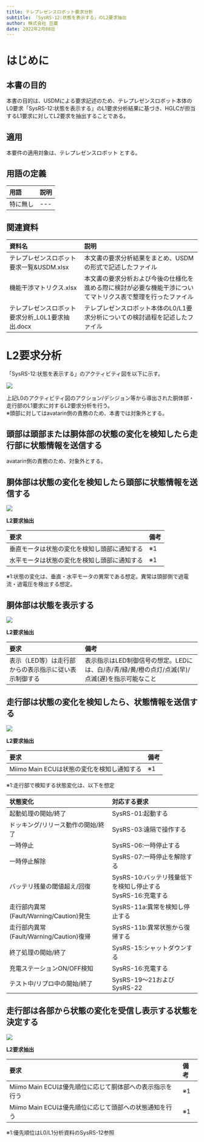 ```yaml
---
title: テレプレゼンスロボット要求分析
subtitle: 「SysRS-12:状態を表示する」のL2要求抽出
author: 株式会社 豆蔵
date: 2022年2月08日
---
```

<!-- ↑表紙ページのための情報 -->

<div style="page-break-before:always"></div>

# はじめに

## 本書の目的

本書の目的は、USDMによる要求記述のため、テレプレゼンスロボット本体のL0要求「SysRS-12:状態を表示する」のL1要求分析結果に基づき、HGLCが担当するL1要求に対してL2要求を抽出することである。

## 適用

本要件の適用対象は、テレプレゼンスロボット とする。

## 用語の定義

|用語|説明|
|:---|:---|
|特に無し|---|

## 関連資料

|資料名|説明|
|:---|:---|
|テレプレゼンスロボット要求一覧&USDM.xlsx|本文書の要求分析結果をまとめ、USDMの形式で記述したファイル|
|機能干渉マトリクス.xlsx|本文書の要求分析および今後の仕様化を進める際に検討が必要な機能干渉についてマトリクス表で整理を行ったファイル|
|テレプレゼンスロボット要求分析_L0L1要求抽出.docx|テレプレゼンスロボット本体のL0/L1要求分析についての検討過程を記述したファイル|


<div style="page-break-before:always"></div>

# L2要求分析

「SysRS-12:状態を表示する」のアクティビティ図を以下に示す。



![](.images/activity/display_status.png)

上記L0のアクティビティ図のアクション/デシジョン等から導出された胴体部・走行部のL1要求に対するL2要求分析を行う。  
※頭部に対してはavatarin側の責務のため、本書では対象外とする。

<div style="page-break-before:always"></div>

## 頭部は頭部または胴体部の状態の変化を検知したら走行部に状態情報を送信する

avatarin側の責務のため、対象外とする。

<div style="page-break-before:always"></div>

## 胴体部は状態の変化を検知したら頭部に状態情報を送信する

![](.images/activity/display_status/body-act01.png)

**L2要求抽出**

|要求|備考|
|:---|:---|
|垂直モータは状態の変化を検知し頭部に通知する|※1|
|水平モータは状態の変化を検知し頭部に通知する|※1|

※1:状態の変化は、垂直・水平モータの異常である想定。異常は頭部側で過電流・過電圧を検出する想定。

<div style="page-break-before:always"></div>

## 胴体部は状態を表示する

![](.images/activity/display_status/body-act02.png)

**L2要求抽出**

|要求|備考|
|:---|:---|
|表示（LED等）は走行部からの表示指示に従い表示制御する|表示指示はLED制御信号の想定。LEDには、白/赤/青/緑/黄/橙の点灯/点滅(早)/点滅(遅)を指示可能なこと|

<div style="page-break-before:always"></div>

## 走行部は状態の変化を検知したら、状態情報を送信する

![](.images/activity/display_status/act01.png)


**L2要求抽出**

|要求|備考|
|:---|:---|
|Miimo Main ECUは状態の変化を検知し通知する|※1|
※1:走行部で検知する状態変化は、以下を想定  

|状態変化|対応する要求|
|:---|:---|
|起動処理の開始/終了|SysRS-01:起動する|
|ドッキング/リリース動作の開始/終了|SysRS-03:遠隔で操作する|
|一時停止|SysRS-06:一時停止する|
|一時停止解除|SysRS-07:一時停止を解除する|
|バッテリ残量の閾値超え/回復|SysRS-10:バッテリ残量低下を検知し停止する<br/>SysRS-16:充電する|
|走行部内異常(Fault/Warning/Caution)発生|SysRS-11a:異常を検知し停止する|
|走行部内異常(Fault/Warning/Caution)復帰|SysRS-11b:異常状態から復帰する|
|終了処理の開始/終了|SysRS-15:シャットダウンする|
|充電ステーションON/OFF検知|SysRS-16:充電する|
|テスト中/リプロ中の開始/終了|SysRS-19～21およびSysRS-22|

<div style="page-break-before:always"></div>

## 走行部は各部から状態の変化を受信し表示する状態を決定する

![](.images/activity/display_status/act02.png)


**L2要求抽出**

|要求|備考|
|:---|:---|
|Miimo Main ECUは優先順位に応じて胴体部への表示指示を行う|※1|
|Miimo Main ECUは優先順位に応じて頭部への状態通知を行う|※1|
※1:優先順位はL0/L1分析資料のSysRS-12参照  

<div style="page-break-before:always"></div>

